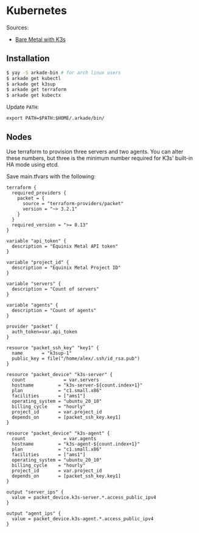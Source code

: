 # Kubernetes

Sources:

* [Bare Metal with K3s](https://blog.alexellis.io/bare-metal-kubernetes-with-k3s/)

## Installation

```bash
$ yay -S arkade-bin # for arch linux users
$ arkade get kubectl
$ arkade get k3sup
$ arkade get terraform
$ arkade get kubectx
```

Update `PATH`:

```
export PATH=$PATH:$HOME/.arkade/bin/
```

## Nodes

Use terraform to provision three servers and two agents. You can alter these numbers, but three is the minimum number required for K3s' built-in HA mode using etcd.

Save main.tfvars with the following:

```
terraform {
  required_providers {
    packet = {
      source = "terraform-providers/packet"
      version = "~> 3.2.1"
    }
  }
  required_version = ">= 0.13"
}

variable "api_token" {
  description = "Equinix Metal API token"
}

variable "project_id" {
  description = "Equinix Metal Project ID"
}

variable "servers" {
  description = "Count of servers"
}

variable "agents" {
  description = "Count of agents"
}

provider "packet" {
  auth_token=var.api_token
}

resource "packet_ssh_key" "key1" {
  name       = "k3sup-1"
  public_key = file("/home/alex/.ssh/id_rsa.pub")
}

resource "packet_device" "k3s-server" {
  count		         = var.servers
  hostname         = "k3s-server-${count.index+1}"
  plan             = "c1.small.x86"
  facilities       = ["ams1"]
  operating_system = "ubuntu_20_10"
  billing_cycle    = "hourly"
  project_id       = var.project_id
  depends_on       = [packet_ssh_key.key1]
}

resource "packet_device" "k3s-agent" {
  count 	         = var.agents
  hostname         = "k3s-agent-${count.index+1}"
  plan             = "c1.small.x86"
  facilities       = ["ams1"]
  operating_system = "ubuntu_20_10"
  billing_cycle    = "hourly"
  project_id       = var.project_id
  depends_on       = [packet_ssh_key.key1]
}

output "server_ips" {
  value = packet_device.k3s-server.*.access_public_ipv4
}

output "agent_ips" {
  value = packet_device.k3s-agent.*.access_public_ipv4
}
```
